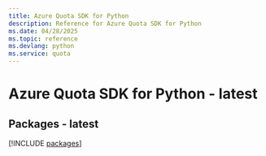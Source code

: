 ```yaml
---
title: Azure Quota SDK for Python
description: Reference for Azure Quota SDK for Python
ms.date: 04/28/2025
ms.topic: reference
ms.devlang: python
ms.service: quota
---
```

# Azure Quota SDK for Python - latest
## Packages - latest
[!INCLUDE [packages](quota-index.md)]